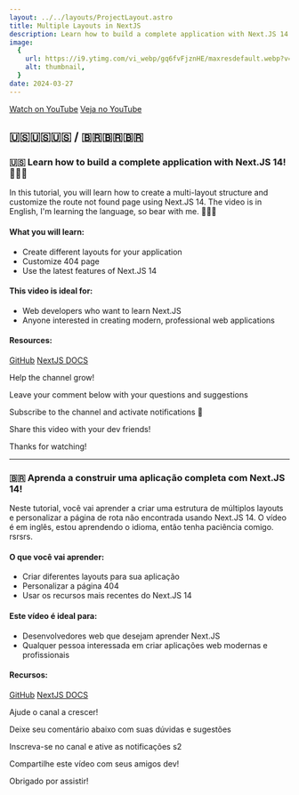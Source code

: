 ```yaml
---
layout: ../../layouts/ProjectLayout.astro
title: Multiple Layouts in NextJS
description: Learn how to build a complete application with Next.JS 14!
image:
  {
    url: https://i9.ytimg.com/vi_webp/gq6fvFjznHE/maxresdefault.webp?v=6604527d&sqp=COC22rAG&rs=AOn4CLCoYNbliWTEgSbLwL_vjnYdLC9Qsg,
    alt: thumbnail,
  }
date: 2024-03-27
---
```


[Watch on YouTube](https://youtu.be/gq6fvFjznHE)
[Veja no YouTube](https://youtu.be/gq6fvFjznHE)

## 🇺🇸🇺🇸🇺🇸 / 🇧🇷🇧🇷🇧🇷
### 🇺🇸 Learn how to build a complete application with Next.JS 14! 👨🏻‍💻

In this tutorial, you will learn how to create a multi-layout structure and customize the route not found page using Next.JS 14.
The video is in English, I'm learning the language, so bear with me.
🤣🤣🤣

#### What you will learn:
* Create different layouts for your application
* Customize 404 page
* Use the latest features of Next.JS 14

#### This video is ideal for:
- Web developers who want to learn Next.JS
- Anyone interested in creating modern, professional web applications


#### Resources:
[GitHub](https://github.com/jhonatec-dev/multi-layout-nextjs)
[NextJS DOCS](https://nextjs.org/docs)

Help the channel grow!

Leave your comment below with your questions and suggestions

Subscribe to the channel and activate notifications 🥰

Share this video with your dev friends!

Thanks for watching!

---

### 🇧🇷 Aprenda a construir uma aplicação completa com Next.JS 14!

Neste tutorial, você vai aprender a criar uma estrutura de múltiplos layouts e personalizar a página de rota não encontrada usando Next.JS 14.
O vídeo é em inglês, estou aprendendo o idioma, então tenha paciência comigo. rsrsrs.

#### O que você vai aprender:
* Criar diferentes layouts para sua aplicação
* Personalizar a página 404
* Usar os recursos mais recentes do Next.JS 14

#### Este vídeo é ideal para:
- Desenvolvedores web que desejam aprender Next.JS
- Qualquer pessoa interessada em criar aplicações web modernas e profissionais

#### Recursos:
[GitHub](https://github.com/jhonatec-dev/multi-layout-nextjs)
[NextJS DOCS](https://nextjs.org/docs)

Ajude o canal a crescer!

Deixe seu comentário abaixo com suas dúvidas e sugestões

Inscreva-se no canal e ative as notificações s2

Compartilhe este vídeo com seus amigos dev!

Obrigado por assistir!
